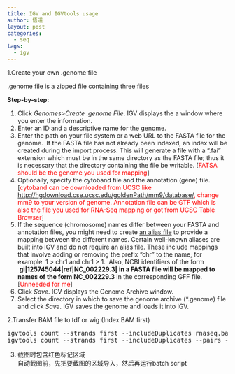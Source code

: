 ```yaml
---
title: IGV and IGVtools usage
author: 悟道
layout: post
categories:
  - seq
tags:
  - igv
---
```


1.Create your own .genome file

.genome file is a zipped file containing three files

**Step-by-step:**

1.  Click *Genomes>Create .genome File*. IGV displays the a window where you enter the information.
2.  Enter an ID and a descriptive name for the genome.
3.  Enter the path on your file system or a web URL to the FASTA file for the genome.  If the FASTA file has not already been indexed, an index will be created during the import process. This will generate a file with a &#8220;.fai&#8221; extension which must be in the same directory as the FASTA file; thus it is necessary that the directory containing the file be writable. [<span style="color: #ff0000;">FATSA should be the genome you used for mapping</span>]
4.  Optionally, specify the cytoband file and the annotation (gene) file. [<span style="color: #ff0000;">cytoband can be downloaded from UCSC like http://hgdownload.cse.ucsc.edu/goldenPath/mm9/database/, change mm9 to your version of genome. Annotation file can be GTF which is also the file you used for RNA-Seq mapping or got from UCSC Table Browser</span>]
5.  If the sequence (chromosome) names differ between your FASTA and annotation files, you might need to create [an alias file][1] to provide a mapping between the different names. Certain well-known aliases are built into IGV and do not require an alias file. These include mappings that involve adding or removing the prefix &#8220;chr&#8221; to the name, for example  1 > chr1 and chr1 > 1.  Also, NCBI identifiers of the form  **gi|125745044|ref|NC_002229.3| **in a FASTA file will be mapped to names of the form** NC_002229.3** in the corresponding GFF file.  [<span style="color: #ff0000;">Unneeded for me</span>]
6.  Click *Save*. IGV displays the Genome Archive window.
7.  Select the directory in which to save the genome archive (*.genome) file and click *Save*. IGV saves the genome and loads it into IGV.

2.Transfer BAM file to tdf or wig (Index BAM first)

<pre class="brush: bash; title: ; notranslate" title="">igvtools count --strands first --includeDuplicates rnaseq.bam rnaseq.tdf,rnaseq.wig mm9
igvtools count --strands first --includeDuplicates --pairs -w 1 rnaseq.bam rnaseq.tdf,rnaseq.wig mm9
</pre>

3. 截图时包含红色标记区域  
自动截图前，先把要截图的区域导入，然后再运行batch script

 [1]: http://www.broadinstitute.org/software/igv/LoadData/#aliasfile
